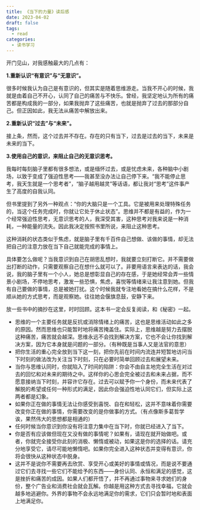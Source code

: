 ```yaml
---
title: 《当下的力量》读后感
date: 2023-04-02
draft: false
tags:
  - read
categories:
  - 读书学习
---
```

开门见山，对我感触最大的几点有：

**1.重新认识“有意识”与“无意识”。**

很多时候我认为自己是有意识的，但其实是随着思维游走。当我不开心的时候，我就是由着自己不开心，认同了自己的痛苦与不快乐。曾经，我坚定地认为所有的痛苦都是构成我的一部分，如果我抛弃了这些痛苦，也就是抛弃了过去的那部分自己。但正因如此，我无法从痛苦中解放出来。

**2.重新认识“过去”与“未来”。**

接上条，然而，这个过去并不存在。存在的只有当下，过去是过去的当下，未来是未来的当下。

**3.使用自己的意识，来阻止自己的无意识思考。**

我每时每刻脑子里都有很多想法，或是缅怀过去，或是忧虑未来，各种脑中小剧场，以致于变成了强迫性思考——我甚至没办法让自己停下来。“我不能停止思考，我天生就是一个思考者”，“脑子越用越灵”等话语，都让我对“思考”这件事产生了高度的自我认同。

但书里提到了另外一种观点：“你的大脑只是一个工具。它是被用来处理特殊任务的，当这个任务完成时，你就让它处于休止状态”。思维并不都是有益的，作为一个经常强迫性思考，无意识思考的人，我深受其害，这种思考对我来说是一种消耗，一种能量的流失。因此我决定按照书里所说，来阻止这种思考。

这种消耗的状态类似于焦虑，就是脑子里有千百件自己想做、该做的事情，却无法把自己的注意力放在当下自己就能完成的事情上。

具体要怎么做呢？当我意识到自己在胡思乱想时，我就要立刻打断它。并不需要做出打断的动作，只需要观察自己在想什么就可以了。非要用语言来表达的话，我会说，我的脑子里有一个小人，她总是想彰显自己的存在感，于是她经常会弄一些情景小剧场，不停地思考，激发一些恐惧，焦虑，喜悦等情绪来让我注意到她。但我有自己要做的事情，总是被她打扰。这个时候我就专注地看她在搞什么花样，不是顺从她的方式思考，而是观察她。往往她会偃旗息鼓，安静下来。

放一些书中的摘抄在这里，时时回顾。这本书一定会反复阅读，和《秘密》一起。

- 思维的一个主要任务就是反抗或消除情绪上的痛苦，这也是思维活动如此之多的原因。然而思维也只能暂时地将痛苦掩盖住。实际上，思维越是努力去摆脱这种痛苦，痛苦就会越深。思维永远不会找到解决方案，它也不会让你找到解决方案，因为它本身就是问题的一部分。（有种既是当事人又是法官的意思）
- 把你生活的重心完全放到当下这一刻，把你先前在时间内流连并短暂地访问当下时刻的做法改为关注当下时刻，只在必要时简单回顾过去和展望未来。
- 当你与思维认同时，你就陷入了时间的陷阱：你会不由自主地完全生活在对过去的回忆和对未来的期待之中。这样你的心思会完全被过去和未来占据，而不愿意接纳当下时刻，并容许它存在。过去可以赋予你一个身份，而未来代表了解脱的希望或任何一种形式的满足，因此你会强迫性地认同它们，但实际上这两者都是幻象。
- 如果你正在做的事情无法让你感受到喜悦、自在和轻松，这并不意味着你需要改变你正在做的事情，你需要改变的是你做事的方式。（有点像斯多葛哲学诶，果然伟大的思想都是相通的）
- 任何时候当你意识到你没有将注意力集中在当下时，你就已经进入了当下。
- 你是否有应该做但现在又没有做的事情呢？如果有，请现在就开始做吧。或者，你就完全接受你此刻的消极、懒惰或被动，如果这是你的选择的话。请充分地享受它，请尽可能地懒惰吧。如果你完全进入这种状态并变得有意识，你将会很快从这种状态中脱身。
- 这并不是说你不需要再去欣赏、享受开心或美好的事情或情况，而是说不要通过它们去寻找一些它们不能给予的东西——身份认同、永恒和满足的感觉，这是挫折和痛苦的成因。如果人们都开悟了，并不再通过事物来寻求她们的身份，整个广告业和消费社会就会瓦解。你越是用这种方式去寻找幸福，它就会越多地逃避你。外界的事物不会永远地满足你的需求，它们只会暂时地和表面上地满足你。